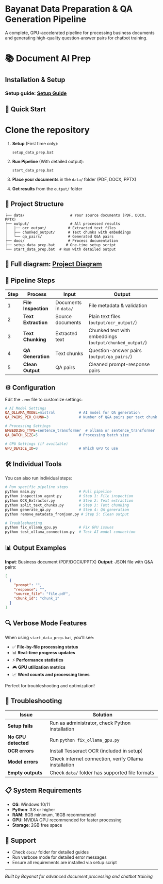 # Bayanat Data Preparation & QA Generation Pipeline

A complete, GPU-accelerated pipeline for processing business documents and generating high-quality question-answer pairs for chatbot training.

# 📚 Document AI Prep

## Installation & Setup

### Setup guide: [Setup Guide](docs/setup_guide.md)

## 🚀 Quick Start

# Clone the repository

1. **Setup** (First time only):

   ```
   setup_data_prep.bat
   ```

2. **Run Pipeline** (With detailed output):

   ```
   start_data_prep.bat
   ```

3. **Place your documents** in the `data/` folder (PDF, DOCX, PPTX)

4. **Get results** from the `output/` folder

## 📁 Project Structure

```
├── data/                     # Your source documents (PDF, DOCX, PPTX)
├── output/                   # All processed results
│   ├── ocr_output/          # Extracted text files
│   ├── chunked_output/      # Text chunks with embeddings
│   └── qa_pairs/            # Generated Q&A pairs
├── docs/                    # Process documentation
├── setup_data_prep.bat     # One-time setup script
└── start_data_prep.bat  # Run with detailed output
```

## 📜 Full diagram: [Project Diagram](docs/project_diagram.md)

## 🔄 Pipeline Steps

| Step | Process             | Input                | Output                                                  |
| ---- | ------------------- | -------------------- | ------------------------------------------------------- |
| 1    | **File Inspection** | Documents in `data/` | File metadata & validation                              |
| 2    | **Text Extraction** | Source documents     | Plain text files (`output/ocr_output/`)                 |
| 3    | **Text Chunking**   | Extracted text       | Chunked text with embeddings (`output/chunked_output/`) |
| 4    | **QA Generation**   | Text chunks          | Question-answer pairs (`output/qa_pairs/`)              |
| 5    | **Clean Output**    | QA pairs             | Cleaned prompt-response pairs                           |

## ⚙️ Configuration

Edit the `.env` file to customize settings:

```ini
# AI Model Settings
QA_OLLAMA_MODEL=mistral           # AI model for QA generation
QA_PAIRS_PER_CHUNK=3              # Number of Q&A pairs per text chunk

# Processing Settings
EMBEDDING_TYPE=sentence_transformer  # ollama or sentence_transformer
QA_BATCH_SIZE=5                   # Processing batch size

# GPU Settings (if available)
GPU_DEVICE_ID=0                   # Which GPU to use
```

## 🛠️ Individual Tools

You can also run individual steps:

```bash
# Run specific pipeline steps
python main.py                    # Full pipeline
python inspection_agent.py        # Step 1: File inspection
python OCR_Extractor.py           # Step 2: Text extraction
python split_text_chunks.py       # Step 3: Text chunking
python generate_qa.py             # Step 4: QA generation
python remove_metadata_fromjson.py # Step 5: Clean output

# Troubleshooting
python fix_ollama_gpu.py          # Fix GPU issues
python test_ollama_connection.py  # Test AI model connection
```

## 📊 Output Examples

**Input**: Business document (PDF/DOCX/PPTX)
**Output**: JSON file with Q&A pairs:

```json
[
  {
    "prompt": "",
    "response": "",
    "source_file": "file.pdf",
    "chunk_id": "chunk_1"
  }
]
```

## 🔍 Verbose Mode Features

When using `start_data_prep.bat`, you'll see:

- ✅ **File-by-file processing status**
- 📊 **Real-time progress updates**
- ⚡ **Performance statistics**
- 🎮 **GPU utilization metrics**
- 📈 **Word counts and processing times**

Perfect for troubleshooting and optimization!

## 🚨 Troubleshooting

| Issue               | Solution                                              |
| ------------------- | ----------------------------------------------------- |
| **Setup fails**     | Run as administrator, check Python installation       |
| **No GPU detected** | Run `python fix_ollama_gpu.py`                        |
| **OCR errors**      | Install Tesseract OCR (included in setup)             |
| **Model errors**    | Check internet connection, verify Ollama installation |
| **Empty outputs**   | Check `data/` folder has supported file formats       |

## 📋 System Requirements

- **OS**: Windows 10/11
- **Python**: 3.8 or higher
- **RAM**: 8GB minimum, 16GB recommended
- **GPU**: NVIDIA GPU recommended for faster processing
- **Storage**: 2GB free space

## 🤝 Support

- Check `docs/` folder for detailed guides
- Run verbose mode for detailed error messages
- Ensure all requirements are installed via setup script

---

_Built by Bayanat for advanced document processing and chatbot training_
